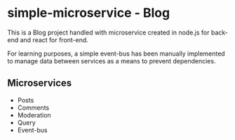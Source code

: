 # simple-microservice - Blog
This is a Blog project handled with microservice created in node.js for back-end and react for front-end.

For learning purposes, a simple event-bus has been manually implemented to manage data between services as a means to prevent dependencies.

## Microservices
- Posts
- Comments
- Moderation
- Query
- Event-bus
